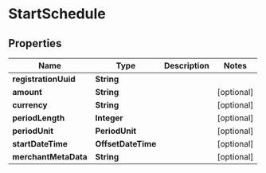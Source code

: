 

# StartSchedule


## Properties

| Name | Type | Description | Notes |
|------------ | ------------- | ------------- | -------------|
|**registrationUuid** | **String** |  |  |
|**amount** | **String** |  |  [optional] |
|**currency** | **String** |  |  [optional] |
|**periodLength** | **Integer** |  |  [optional] |
|**periodUnit** | **PeriodUnit** |  |  [optional] |
|**startDateTime** | **OffsetDateTime** |  |  [optional] |
|**merchantMetaData** | **String** |  |  [optional] |



